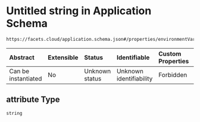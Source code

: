 # Untitled string in Application Schema

```txt
https://facets.cloud/application.schema.json#/properties/environmentVariables/properties/dynamic/properties/INTOUCH_ENDPOINT/properties/attribute
```



| Abstract            | Extensible | Status         | Identifiable            | Custom Properties | Additional Properties | Access Restrictions | Defined In                                                                                     |
| :------------------ | :--------- | :------------- | :---------------------- | :---------------- | :-------------------- | :------------------ | :--------------------------------------------------------------------------------------------- |
| Can be instantiated | No         | Unknown status | Unknown identifiability | Forbidden         | Allowed               | none                | [application.schema.json*](../../../assets/out/application.schema.json "open original schema") |

## attribute Type

`string`
